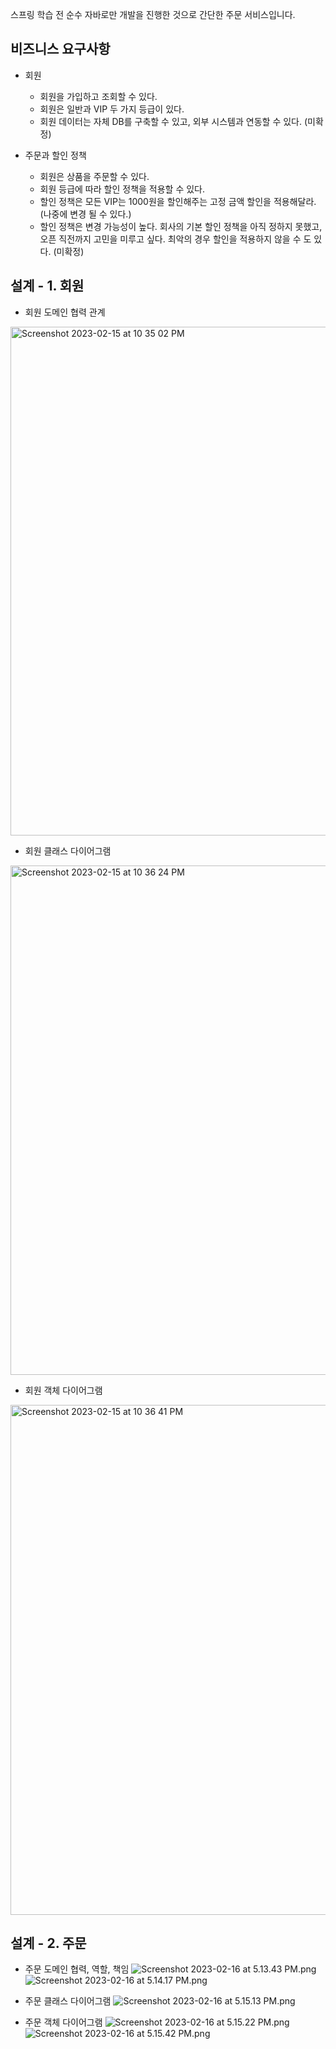 스프링 학습 전 순수 자바로만 개발을 진행한 것으로 간단한 주문 서비스입니다.

## 비즈니스 요구사항
+ 회원
  + 회원을 가입하고 조회할 수 있다.
  + 회원은 일반과 VIP 두 가지 등급이 있다.
  + 회원 데이터는 자체 DB를 구축할 수 있고, 외부 시스템과 연동할 수 있다. (미확정)
  
+ 주문과 할인 정책
  + 회원은 상품을 주문할 수 있다.
  + 회원 등급에 따라 할인 정책을 적용할 수 있다.
  + 할인 정책은 모든 VIP는 1000원을 할인해주는 고정 금액 할인을 적용해달라. (나중에 변경 될 수 있다.)
  + 할인 정책은 변경 가능성이 높다. 회사의 기본 할인 정책을 아직 정하지 못했고, 오픈 직전까지 고민을 미루고 싶다. 
  최악의 경우 할인을 적용하지 않을 수 도 있다. (미확정)

## 설계 - 1. 회원

+ 회원 도메인 협력 관계
<img width="814" alt="Screenshot 2023-02-15 at 10 35 02 PM" src="https://user-images.githubusercontent.com/49016275/219041875-3ec25bfe-e61b-4af0-a006-8ba37d4a17d0.png">
  
+ 회원 클래스 다이어그램

<img width="815" alt="Screenshot 2023-02-15 at 10 36 24 PM" src="https://user-images.githubusercontent.com/49016275/219042200-8016dfb6-d1b2-4d9b-a809-6982d22c45db.png">

+ 회원 객체 다이어그램
<img width="816" alt="Screenshot 2023-02-15 at 10 36 41 PM" src="https://user-images.githubusercontent.com/49016275/219042261-d0849fb9-55c4-437c-9fdd-1b76b0b6f965.png">

## 설계 - 2. 주문

+ 주문 도메인 협력, 역할, 책임
 ![Screenshot 2023-02-16 at 5.13.43 PM.png](..%2F..%2F..%2F..%2Fvar%2Ffolders%2Fqg%2Fdz404lcn62l47j3d00y7c9gw0000gn%2FT%2FTemporaryItems%2FNSIRD_screencaptureui_smnfdg%2FScreenshot%202023-02-16%20at%205.13.43%20PM.png)
![Screenshot 2023-02-16 at 5.14.17 PM.png](..%2F..%2F..%2F..%2Fvar%2Ffolders%2Fqg%2Fdz404lcn62l47j3d00y7c9gw0000gn%2FT%2FTemporaryItems%2FNSIRD_screencaptureui_UANzkg%2FScreenshot%202023-02-16%20at%205.14.17%20PM.png)

+ 주문 클래스 다이어그램
![Screenshot 2023-02-16 at 5.15.13 PM.png](..%2F..%2F..%2F..%2Fvar%2Ffolders%2Fqg%2Fdz404lcn62l47j3d00y7c9gw0000gn%2FT%2FTemporaryItems%2FNSIRD_screencaptureui_Nw0TgC%2FScreenshot%202023-02-16%20at%205.15.13%20PM.png)

+ 주문 객체 다이어그램
![Screenshot 2023-02-16 at 5.15.22 PM.png](..%2F..%2F..%2F..%2Fvar%2Ffolders%2Fqg%2Fdz404lcn62l47j3d00y7c9gw0000gn%2FT%2FTemporaryItems%2FNSIRD_screencaptureui_DjqTzm%2FScreenshot%202023-02-16%20at%205.15.22%20PM.png)
![Screenshot 2023-02-16 at 5.15.42 PM.png](..%2F..%2F..%2F..%2Fvar%2Ffolders%2Fqg%2Fdz404lcn62l47j3d00y7c9gw0000gn%2FT%2FTemporaryItems%2FNSIRD_screencaptureui_tsZ8c8%2FScreenshot%202023-02-16%20at%205.15.42%20PM.png)